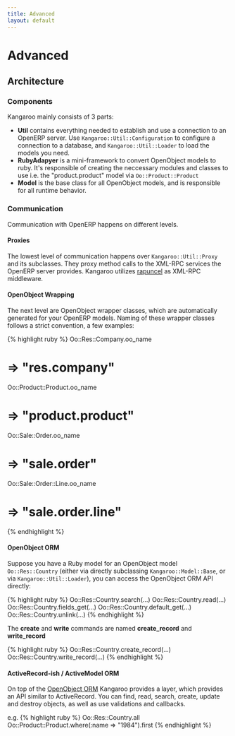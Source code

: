 ```yaml
---
title: Advanced
layout: default
---
```


Advanced
========

Architecture
------------

### Components
Kangaroo mainly consists of 3 parts:

*  **Util** contains everything needed to establish and use a connection to an OpenERP server.
   Use `Kangaroo::Util::Configuration` to configure a connection to a database, and
   `Kangaroo::Util::Loader` to load the models you need.
*  **RubyAdapyer** is a mini-framework to convert OpenObject models to ruby. It's responsible 
   of creating the neccessary modules and classes to use i.e. the "product.product" model
   via `Oo::Product::Product`
*  **Model** is the base class for all OpenObject models, and is responsible for all runtime
   behavior.
    


### Communication
Communication with OpenERP happens on different levels.

#### Proxies
The lowest level of communication happens over `Kangaroo::Util::Proxy` and its subclasses. They
proxy method calls to the XML-RPC services the OpenERP server provides. Kangaroo utilizes [rapuncel](http://rubygems.org/gems/rapuncel) as XML-RPC middleware.

#### OpenObject Wrapping
The next level are OpenObject wrapper classes, which are automatically generated for your OpenERP models. Naming of these wrapper classes follows a strict convention, a few examples:

{% highlight ruby %}
Oo::Res::Company.oo_name
# => "res.company"

Oo::Product::Product.oo_name
# => "product.product"

Oo::Sale::Order.oo_name
# => "sale.order"

Oo::Sale::Order::Line.oo_name
# => "sale.order.line"
{% endhighlight %}

#### OpenObject ORM

Suppose you have a Ruby model for an OpenObject model `Oo::Res::Country` (either via directly subclassing `Kangaroo::Model::Base`, or via `Kangaroo::Util::Loader`), you can access the OpenObject ORM API directly:

{% highlight ruby %}
Oo::Res::Country.search(...)
Oo::Res::Country.read(...)
Oo::Res::Country.fields_get(...)
Oo::Res::Country.default_get(...)
Oo::Res::Country.unlink(...)
{% endhighlight %}
    
The **create** and **write** commands are named **create\_record** and **write\_record**

{% highlight ruby %}
Oo::Res::Country.create_record(...)
Oo::Res::Country.write_record(...)
{% endhighlight %}
    
#### ActiveRecord-ish / ActiveModel ORM

On top of the [OpenObject ORM](#openobject_orm) Kangaroo provides a layer, which provides an API similar to ActiveRecord. You can find, read, search, create, update and destroy objects, as well as use validations and callbacks. 

e.g.
{% highlight ruby %}
Oo::Res::Country.all
Oo::Product::Product.where(:name => "1984").first
{% endhighlight %}

